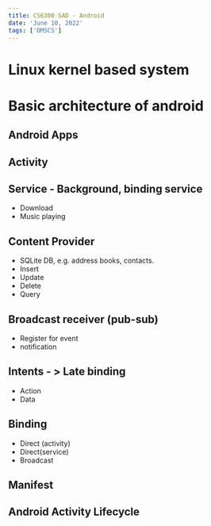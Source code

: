 ```yaml
---
title: CS6300 SAD - Android
date: 'June 10, 2022'
tags: ['OMSCS']
---
```


# Linux kernel based system

# Basic architecture of android

## Android Apps

## Activity

## Service - Background, binding service

* Download
* Music playing

## Content Provider

* SQLite DB, e.g. address books, contacts.
* Insert
* Update
* Delete
* Query

## Broadcast receiver (pub-sub)

* Register for event
* notification

## Intents - > Late binding

* Action
* Data

## Binding

* Direct (activity)
* Direct(service)
* Broadcast

## Manifest

## Android Activity Lifecycle
